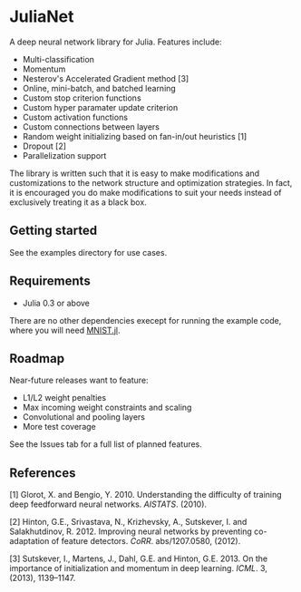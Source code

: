 JuliaNet
========

A deep neural network library for Julia. Features include:

-   Multi-classification
-   Momentum
-   Nesterov's Accelerated Gradient method [3]
-   Online, mini-batch, and batched learning
-   Custom stop criterion functions
-   Custom hyper paramater update criterion
-   Custom activation functions
-   Custom connections between layers
-   Random weight initializing based on fan-in/out heuristics [1]
-   Dropout [2]
-   Parallelization support

The library is written such that it is easy to make modifications and
customizations to the network structure and optimization strategies. In
fact, it is encouraged you do make modifications to suit your needs
instead of exclusively treating it as a black box.


Getting started
---------------

See the examples directory for use cases.


Requirements
------------

-   Julia 0.3 or above

There are no other dependencies execept for running the example code,
where you will need
[MNIST.jl](https://github.com/johnmyleswhite/MNIST.jl).


Roadmap
-------

Near-future releases want to feature:

-   L1/L2 weight penalties
-   Max incoming weight constraints and scaling
-   Convolutional and pooling layers
-   More test coverage

See the Issues tab for a full list of planned features.


References
----------

[1] Glorot, X. and Bengio, Y. 2010. Understanding the difficulty of
training deep feedforward neural networks. *AISTATS*. (2010).

[2] Hinton, G.E., Srivastava, N., Krizhevsky, A., Sutskever, I. and
Salakhutdinov, R. 2012. Improving neural networks by preventing
co-adaptation of feature detectors. *CoRR*. abs/1207.0580, (2012).

[3] Sutskever, I., Martens, J., Dahl, G.E. and Hinton, G.E. 2013. On the
importance of initialization and momentum in deep learning. *ICML*. 3,
(2013), 1139–1147.

